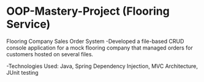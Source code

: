 # OOP-Mastery-Project (Flooring Service)

Flooring Company Sales Order System
-Developed a file-based CRUD console application for a mock flooring company that managed orders for customers hosted on several files.

-Technologies Used: Java, Spring Dependency Injection, MVC Architecture, JUnit testing
